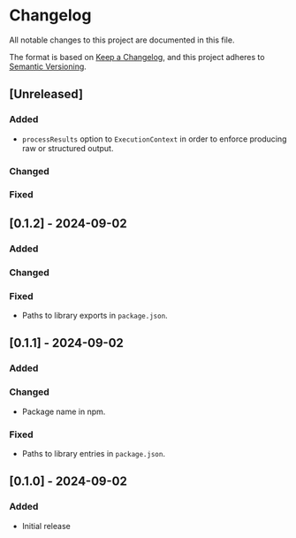 # Changelog

All notable changes to this project are documented in this file.

The format is based on [Keep a Changelog](https://keepachangelog.com/en/1.0.0/),
and this project adheres to [Semantic Versioning](https://semver.org/spec/v2.0.0.html).

## [Unreleased]

### Added
- `processResults` option to `ExecutionContext` in order to enforce producing raw or structured output.

### Changed

### Fixed

## [0.1.2] - 2024-09-02

### Added

### Changed

### Fixed
- Paths to library exports in `package.json`.

## [0.1.1] - 2024-09-02

### Added

### Changed
- Package name in npm.

### Fixed
- Paths to library entries in `package.json`.

## [0.1.0] - 2024-09-02
### Added
- Initial release
